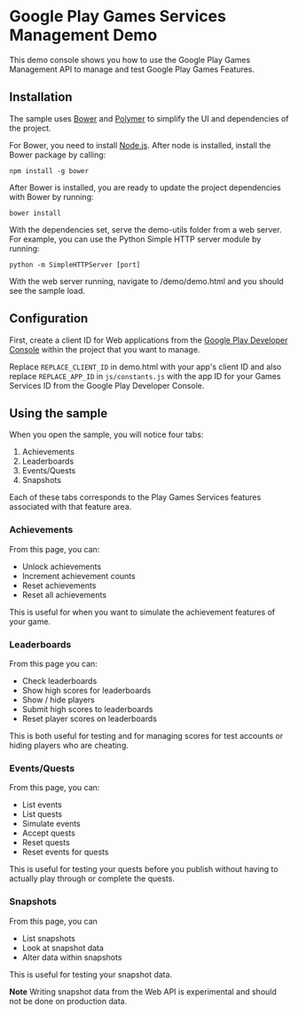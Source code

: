 # Google Play Games Services Management Demo #

This demo console shows you how to use the Google Play Games Management API to
manage and test Google Play Games Features.

## Installation ##
The sample uses [Bower](http://bower.io/) and
[Polymer](http://www.polymer-project.org/) to simplify the UI and dependencies
of the project.

For Bower, you need to install [Node.js](http://nodejs.org/). After node is
installed, install the Bower package by calling:

`npm install -g bower`

After Bower is installed, you are ready to update the project dependencies with
Bower by running:

`bower install`

With the dependencies set, serve the demo-utils folder from a web server. For
example, you can use the Python Simple HTTP server module by running:

`python -m SimpleHTTPServer [port]`

With the web server running, navigate to /demo/demo.html and you should see
the sample load.

## Configuration ##
First, create a client ID for Web applications from the [Google Play Developer
Console](https://play.google.com/apps/publish) within the project that you
want to manage.

Replace `REPLACE_CLIENT_ID` in demo.html with your app's client ID and also replace
`REPLACE_APP_ID` in `js/constants.js` with the app ID for your Games Services ID
from the Google Play Developer Console.

## Using the sample ##
When you open the sample, you will notice four tabs:

1. Achievements
2. Leaderboards
3. Events/Quests
4. Snapshots

Each of these tabs corresponds to the Play Games Services features associated
with that feature area.

### Achievements ###
From this page, you can:
* Unlock achievements
* Increment achievement counts
* Reset achievements
* Reset all achievements

This is useful for when you want to simulate the achievement features of your
game.

### Leaderboards ###
From this page you can:

* Check leaderboards
* Show high scores for leaderboards
* Show / hide players
* Submit high scores to leaderboards
* Reset player scores on leaderboards

This is both useful for testing and for managing scores for test accounts or
hiding players who are cheating.

### Events/Quests ###
From this page, you can:
* List events
* List quests
* Simulate events
* Accept quests
* Reset quests
* Reset events for quests

This is useful for testing your quests before you publish without having to
actually play through or complete the quests.

### Snapshots ###
From this page, you can
* List snapshots
* Look at snapshot data
* Alter data within snapshots

This is useful for testing your snapshot data.

**Note** Writing snapshot data from the Web API is experimental and should not
be done on production data.
